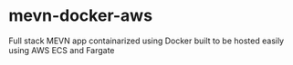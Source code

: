 # mevn-docker-aws
Full stack MEVN app containarized using Docker built to be hosted easily using AWS ECS and Fargate
